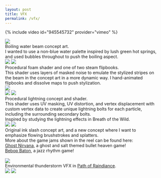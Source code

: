 ```yaml
---
layout: post
title: VFX
permalink: /vfx/
---
```


{% include video id="945545732" provider="vimeo" %}

<div class="img_row">
	<img class="col three" src="{{ site.baseurl }}/documentation/2024_vfxa/concepts/boilingbeam_conceptfull.png"/>
</div>
Boiling water beam concept art. <br>I wanted to use a non-blue water palette inspired by lush green hot springs, and used bubbles throughout to push the boiling aspect.
<div class="img_row">
	<img class="col half" src="{{ site.baseurl }}/documentation/2024_vfxa/prodlvl_beam_shader_small.gif"/>
	<img class="col half" src="{{ site.baseurl }}/documentation/2024_vfxa/prodlvl_beam_steamgusts.gif"/>
</div>
Procedural foam shader and one of two steam flipbooks. <br>This shader uses layers of masked noise to emulate the stylized stripes on the beam in the concept art in a more dynamic way. I hand-animated flipbooks and dissolve maps to push stylization.

<div class="img_row">
	<img class="col three" src="{{ site.baseurl }}/documentation/2024_vfxa/concepts/lightning_conceptfull.png"/>
</div>
<div class="img_row">
	<img class="col half" src="{{ site.baseurl }}/documentation/2024_vfxa/casestudy_lightningzap_secondpass_variation_small.gif"/>
	<img class="col half" src="{{ site.baseurl }}/documentation/2024_vfxa/casestudy_lightningzap_shader.gif"/>
</div>
Procedural lightning concept and shader. <br>This shader uses UV masking, UV distortion, and vertex displacement with custom vertex data to create unique lightning bolts for each particle, including the surrounding secondary bolts.<br>
Inspired by studying the lightning effects in Breath of the Wild.

<div class="img_row">
	<img class="col one" src="{{ site.baseurl }}/documentation/2024_vfxa/concepts/elemental_slash_concept.PNG"/>
	<img class="col two" src="{{ site.baseurl }}/documentation/2024_vfxa/concepts/ink_slash_conceptred.png"/>
</div>
Original ink slash concept art, and a new concept where I want to emphasize flowing brushstrokes and splatters.

<br>
More about the game jams shown in the reel can be found here:
<br>
<a href="https://allisonkyeh.com/ghostnirvana">Ghost Nirvana</a>, a ghost and salt themed bullet heaven game!
<br>
<a href="https://allisonkyeh.com/bebopbaton">Bebop Baton</a>, a jazz rhythm game!
<br><br>

<div class="img_row">
	<img class="col three" src="{{ site.baseurl }}/documentation/2020_thunderstorm/gameplaymontage.gif"/>
</div>
Environmental thunderstorm VFX in <a href="https://allisonkyeh.com/pathofraindiance">Path of Raindiance</a>.

<div class="img_row">
	<img class="col half" src="{{ site.baseurl }}/documentation/2024_vfxa/2dfx_smallfx_bubble_crop.gif"/>
	<img class="col half" src="{{ site.baseurl }}/documentation/2022_dp/animmarathon-violet.gif"/>
</div>



